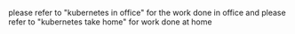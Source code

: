 please refer to "kubernetes in office" for the work done in office and please refer to "kubernetes take home" for work done at home
